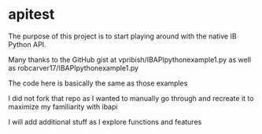 # apitest
The purpose of this project is to start playing around with the native IB Python API.

Many thanks to the GitHub gist at vpribish/IBAPIpythonexample1.py
as well as  robcarver17/IBAPIpythonexample1.py

The code here is basically the same as those examples

I did not fork that repo as I wanted to manually go through and
recreate it to maximize my familiarity with ibapi

I will add additional stuff as I explore functions and features
